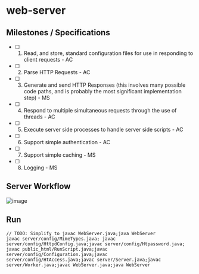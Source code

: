 # web-server

## Milestones / Specifications

- [ ] 1. Read, and store, standard configuration files for use in responding to client requests - AC
- [ ] 2. Parse HTTP Requests - AC
- [ ] 3. Generate and send HTTP Responses (this involves many possible code paths, and is probably the most significant implementation step) - MS
- [ ] 4. Respond to multiple simultaneous requests through the use of threads - AC
- [ ] 5. Execute server side processes to handle server side scripts - AC
- [ ] 6. Support simple authentication - AC
- [ ] 7. Support simple caching - MS
- [ ] 8. Logging - MS

## Server Workflow

![image](https://user-images.githubusercontent.com/68071075/134900964-552f296d-bdfb-4d1e-98c3-c1afae770a6f.png)

## Run

```
// TODO: Simplify to javac WebServer.java;java WebServer
javac server/config/MimeTypes.java; javac server/config/HttpdConfig.java;javac server/config/Htpassword.java; javac public_html/RunScript.java;javac server/config/Configuration.java;javac server/config/HtAccess.java;javac server/Server.java;javac server/Worker.java;javac WebServer.java;java WebServer
```
